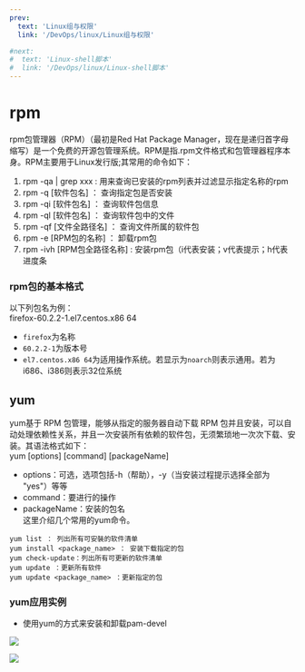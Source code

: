 ```yaml
---
prev:
  text: 'Linux组与权限'
  link: '/DevOps/linux/Linux组与权限'

#next:
#  text: 'Linux-shell脚本'
#  link: '/DevOps/linux/Linux-shell脚本'
---
```


# rpm
rpm包管理器（RPM）（最初是Red Hat Package Manager，现在是递归首字母缩写）是一个免费的开源包管理系统。RPM是指.rpm文件格式和包管理器程序本身。RPM主要用于Linux发行版;其常用的命令如下：
1.  rpm -qa | grep xxx : 用来查询已安装的rpm列表并过滤显示指定名称的rpm
2.  rpm -q [软件包名] ： 查询指定包是否安装
3.  rpm -qi [软件包名] ： 查询软件包信息
4.  rpm -ql [软件包名] ： 查询软件包中的文件
5.  rpm -qf [文件全路径名] ： 查询文件所属的软件包
6.  rpm -e [RPM包的名称] ： 卸载rpm包
7.  rpm -ivh [RPM包全路径名称] : 安装rpm包（i代表安装；v代表提示；h代表进度条

### rpm包的基本格式
以下列包名为例：<br>
firefox-60.2.2-1.el7.centos.x86 64

- `firefox`为名称
- `60.2.2-1`为版本号
- `el7.centos.x86 64`为适用操作系统。若显示为`noarch`则表示通用。若为i686、i386则表示32位系统

## yum
yum基于 RPM 包管理，能够从指定的服务器自动下载 RPM 包并且安装，可以自动处理依赖性关系，并且一次安装所有依赖的软件包，无须繁琐地一次次下载、安装。其语法格式如下：<br>
yum [options] [command] [packageName]
- options：可选，选项包括-h（帮助），-y（当安装过程提示选择全部为 "yes"）等等
- command：要进行的操作
- packageName：安装的包名<br>
这里介绍几个常用的yum命令。
```shell
yum list ： 列出所有可安裝的软件清单
yum install <package_name> ： 安装下载指定的包
yum check-update：列出所有可更新的软件清单
yum update ：更新所有软件
yum update <package_name> ：更新指定的包
```

### yum应用实例
- 使用yum的方式来安装和卸载pam-devel
<p align='cneter'>
<img src="https://img2.imgtp.com/2024/05/08/2N1StPZE.PNG" />
</p>
<p align='cneter'>
<img src="https://img2.imgtp.com/2024/05/08/FchM2iwu.PNG"  />
</p>
